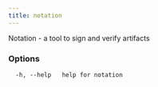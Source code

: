 ```yaml
---
title: notation
---
```

Notation - a tool to sign and verify artifacts

### Options

```console
  -h, --help   help for notation
```
